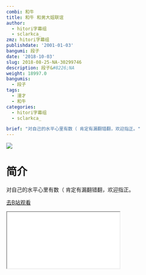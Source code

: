 ```yaml
---
combi: 和牛
title: 和牛 和男大姐联谊
author:
  - hitori字幕组
  - sclarkca_
zmz: hitori字幕组
publishdate: '2001-01-03'
bangumi: 段子
date: '2018-10-03'
slug: 2018-08-25-NA-30299746
description: 段子&#8226;NA
weight: 18997.0
bangumis:
  - 段子
tags:
  - 漫才
  - 和牛
categories:
  - hitori字幕组
  - sclarkca_

brief: "对自己的水平心里有数（ 肯定有漏翻错翻，欢迎指正。"
---
```

![](https://i.imgur.com/YFAWOOh.jpg)
# 简介  
对自己的水平心里有数（
肯定有漏翻错翻，欢迎指正。  

[去B站观看](https://www.bilibili.com/video/av30299746/)
<div class ="resp-container"><iframe class="testiframe" src="//player.bilibili.com/player.html?aid=30299746"", scrolling="no", allowfullscreen="true" > </iframe></div> 
